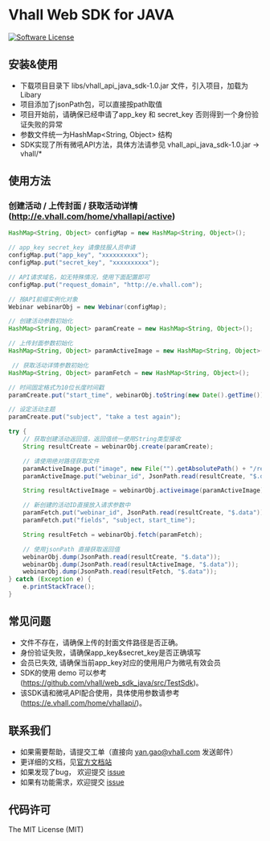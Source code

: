 # Vhall Web SDK for JAVA
[![Software License](https://img.shields.io/badge/license-MIT-brightgreen.svg)](LICENSE)

## 安装&使用
* 下载项目目录下 libs/vhall_api_java_sdk-1.0.jar 文件，引入项目，加载为Libary
* 项目添加了jsonPath包，可以直接按path取值
* 项目开始前，请确保已经申请了app_key 和 secret_key 否则得到一个身份验证失败的异常
* 参数文件统一为HashMap<String, Object> 结构
* SDK实现了所有微吼API方法，具体方法请参见 vhall_api_java_sdk-1.0.jar -> vhall/*

## 使用方法

### 创建活动 / 上传封面 / 获取活动详情 (http://e.vhall.com/home/vhallapi/active)

```java
HashMap<String, Object> configMap = new HashMap<String, Object>();

// app_key secret_key 请像技服人员申请
configMap.put("app_key", "xxxxxxxxxx");
configMap.put("secret_key", "xxxxxxxxxx");

// API请求域名，如无特殊情况，使用下面配置即可
configMap.put("request_domain", "http://e.vhall.com");

// 按API前缀实例化对象
Webinar webinarObj = new Webinar(configMap);

// 创建活动参数初始化
HashMap<String, Object> paramCreate = new HashMap<String, Object>();

// 上传封面参数初始化
HashMap<String, Object> paramActiveImage = new HashMap<String, Object>();

 // 获取活动详情参数初始化
HashMap<String, Object> paramFetch = new HashMap<String, Object>();

// 时间固定格式为10位长度时间戳
paramCreate.put("start_time", webinarObj.toString(new Date().getTime()).substring(0,10));

// 设定活动主题
paramCreate.put("subject", "take a test again");

try {
	// 获取创建活动返回值，返回值统一使用String类型接收
	String resultCreate = webinarObj.create(paramCreate);

	// 请使用绝对路径获取文件
	paramActiveImage.put("image", new File("").getAbsolutePath() + "/resources/vhall.png");
	paramActiveImage.put("webinar_id", JsonPath.read(resultCreate, "$.data"));

	String resultActiveImage = webinarObj.activeimage(paramActiveImage);

	// 新创建的活动ID直接放入请求参数中
	paramFetch.put("webinar_id", JsonPath.read(resultCreate, "$.data"));
	paramFetch.put("fields", "subject, start_time");

	String resultFetch = webinarObj.fetch(paramFetch);

	// 使用jsonPath 直接获取返回值
	webinarObj.dump(JsonPath.read(resultCreate, "$.data"));
	webinarObj.dump(JsonPath.read(resultActiveImage, "$.data"));
	webinarObj.dump(JsonPath.read(resultFetch, "$.data"));
} catch (Exception e) {
	e.printStackTrace();
}
```


## 常见问题

- 文件不存在，请确保上传的封面文件路径是否正确。
- 身份验证失败，请确保app_key&secret_key是否正确填写
- 会员已失效, 请确保当前app_key对应的使用用户为微吼有效会员
- SDK的使用 demo 可以参考 (https://github.com/vhall/web_sdk_java/src/TestSdk)。
- 该SDK请和微吼API配合使用，具体使用参数请参考(https://e.vhall.com/home/vhallapi/)。


## 联系我们

- 如果需要帮助，请提交工单（直接向 yan.gao@vhall.com 发送邮件）
- 更详细的文档，见[官方文档站](http://e.vhall.com/home/vhallapi)
- 如果发现了bug， 欢迎提交 [issue](https://github.com/vhall/web_sdk_java/issues)
- 如果有功能需求，欢迎提交 [issue](https://github.com/vhall/web_sdk_java/issues)

## 代码许可

The MIT License (MIT)
